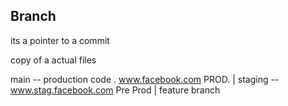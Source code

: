 ## Branch 

its a pointer to a commit 


copy of a actual files 

main   -- production code . www.facebook.com            PROD.
|
staging  -- www.stag.facebook.com                    Pre Prod
 |
feature branch 
 
    


